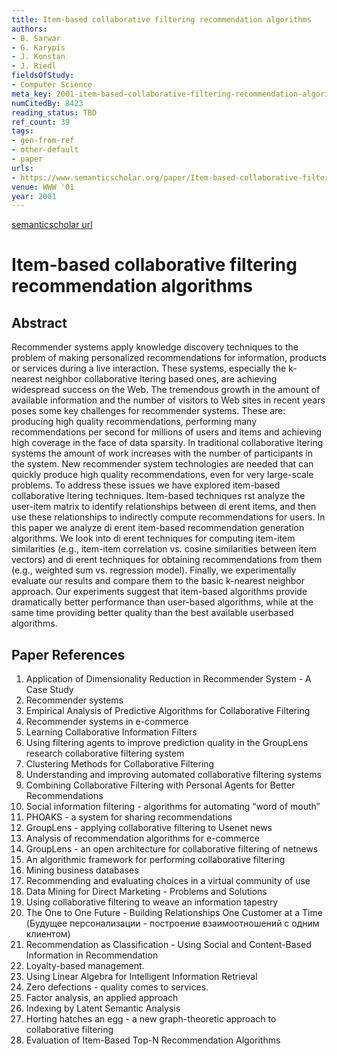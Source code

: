 ```yaml
---
title: Item-based collaborative filtering recommendation algorithms
authors:
- B. Sarwar
- G. Karypis
- J. Konstan
- J. Riedl
fieldsOfStudy:
- Computer Science
meta_key: 2001-item-based-collaborative-filtering-recommendation-algorithms
numCitedBy: 8423
reading_status: TBD
ref_count: 39
tags:
- gen-from-ref
- other-default
- paper
urls:
- https://www.semanticscholar.org/paper/Item-based-collaborative-filtering-recommendation-Sarwar-Karypis/f82c52452c7de8cd6472202c1be2cce9fbcb8dda?sort=total-citations
venue: WWW '01
year: 2001
---
```


[semanticscholar url](https://www.semanticscholar.org/paper/Item-based-collaborative-filtering-recommendation-Sarwar-Karypis/f82c52452c7de8cd6472202c1be2cce9fbcb8dda?sort=total-citations)

# Item-based collaborative filtering recommendation algorithms

## Abstract

Recommender systems apply knowledge discovery techniques to the problem of making personalized recommendations for information, products or services during a live interaction. These systems, especially the k-nearest neighbor collaborative ltering based ones, are achieving widespread success on the Web. The tremendous growth in the amount of available information and the number of visitors to Web sites in recent years poses some key challenges for recommender systems. These are: producing high quality recommendations, performing many recommendations per second for millions of users and items and achieving high coverage in the face of data sparsity. In traditional collaborative ltering systems the amount of work increases with the number of participants in the system. New recommender system technologies are needed that can quickly produce high quality recommendations, even for very large-scale problems. To address these issues we have explored item-based collaborative ltering techniques. Item-based techniques rst analyze the user-item matrix to identify relationships between di erent items, and then use these relationships to indirectly compute recommendations for users. In this paper we analyze di erent item-based recommendation generation algorithms. We look into di erent techniques for computing item-item similarities (e.g., item-item correlation vs. cosine similarities between item vectors) and di erent techniques for obtaining recommendations from them (e.g., weighted sum vs. regression model). Finally, we experimentally evaluate our results and compare them to the basic k-nearest neighbor approach. Our experiments suggest that item-based algorithms provide dramatically better performance than user-based algorithms, while at the same time providing better quality than the best available userbased algorithms.

## Paper References

1. Application of Dimensionality Reduction in Recommender System - A Case Study
2. Recommender systems
3. Empirical Analysis of Predictive Algorithms for Collaborative Filtering
4. Recommender systems in e-commerce
5. Learning Collaborative Information Filters
6. Using filtering agents to improve prediction quality in the GroupLens research collaborative filtering system
7. Clustering Methods for Collaborative Filtering
8. Understanding and improving automated collaborative filtering systems
9. Combining Collaborative Filtering with Personal Agents for Better Recommendations
10. Social information filtering - algorithms for automating “word of mouth”
11. PHOAKS - a system for sharing recommendations
12. GroupLens - applying collaborative filtering to Usenet news
13. Analysis of recommendation algorithms for e-commerce
14. GroupLens - an open architecture for collaborative filtering of netnews
15. An algorithmic framework for performing collaborative filtering
16. Mining business databases
17. Recommending and evaluating choices in a virtual community of use
18. Data Mining for Direct Marketing - Problems and Solutions
19. Using collaborative filtering to weave an information tapestry
20. The One to One Future - Building Relationships One Customer at a Time (Будущее персонализации - построение взаимоотношений с одним клиентом)
21. Recommendation as Classification - Using Social and Content-Based Information in Recommendation
22. Loyalty-based management.
23. Using Linear Algebra for Intelligent Information Retrieval
24. Zero defections - quality comes to services.
25. Factor analysis, an applied approach
26. Indexing by Latent Semantic Analysis
27. Horting hatches an egg - a new graph-theoretic approach to collaborative filtering
28. Evaluation of Item-Based Top-N Recommendation Algorithms

